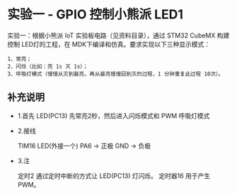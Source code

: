 
# 实验一 - GPIO 控制小熊派 LED1

实验一：根据小熊派 IoT 实验板电路（见资料目录），通过 STM32 CubeMX 构建控制 LED灯的工程，在 MDK下编译和仿真。要求实现以下三种显示模式：

    1、常亮；
    2、闪烁（比如：亮 1s 灭 1s）；
    3、呼吸灯模式（慢慢从灭到最亮，再从最亮慢慢回到灭的过程，1 分钟重复此过程 10次）。

## 补充说明

- 1.首先 LED(PC13) 先常亮2秒，然后进入闪烁模式和 PWM 呼吸灯模式

- 2.接线

    TIM16    LED(外接一个)
    PA6   -> 正极
    GND   -> 负极

- 3.注

    定时2 通过定时中断的方式让 LED(PC13) 灯闪烁。
    定时器16 用于产生 PWM。
